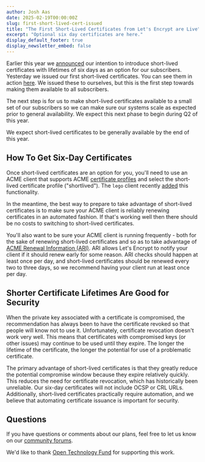 ```yaml
---
author: Josh Aas
date: 2025-02-19T00:00:00Z
slug: first-short-lived-cert-issued
title: "The First Short-Lived Certificates from Let's Encrypt are Live"
excerpt: "Optional six day certificates are here."
display_default_footer: true
display_newsletter_embed: false
---
```


Earlier this year we [announced](https://letsencrypt.org/2025/01/16/6-day-and-ip-certs/)  our intention to introduce short-lived certificates with lifetimes of six days as an option for our subscribers. Yesterday we issued our first short-lived certificates. You can see them in action [here](https://helloworld.letsencrypt.org). We issued these to ourselves, but this is the first step towards making them available to all subscribers.

The next step is for us to make short-lived certificates available to a small set of our subscribers so we can make sure our systems scale as expected prior to general availability. We expect this next phase to begin during Q2 of this year.

We expect short-lived certificates to be generally available by the end of this year.

## How To Get Six-Day Certificates

Once short-lived certificates are an option for you, you'll need to use an ACME client that supports ACME [certificate profiles](https://letsencrypt.org/docs/profiles/) and select the short-lived certificate profile ("shortlived"). The `lego` client recently [added](https://github.com/go-acme/lego/releases/tag/v4.22.0) this functionality.

In the meantime, the best way to prepare to take advantage of short-lived certificates is to make sure your ACME client is reliably renewing certificates in an automated fashion. If that's working well then there should be no costs to switching to short-lived certificates.

You'll also want to be sure your ACME client is running frequently - both for the sake of renewing short-lived certificates and so as to take advantage of [ACME Renewal Information (ARI)](https://letsencrypt.org/2023/03/23/improving-resliiency-and-reliability-with-ari/). ARI allows Let's Encrypt to notify your client if it should renew early for some reason. ARI checks should happen at least once per day, and short-lived certificates should be renewed every two to three days, so we recommend having your client run at least once per day.

## Shorter Certificate Lifetimes Are Good for Security

When the private key associated with a certificate is compromised, the recommendation has always been to have the certificate revoked so that people will know not to use it. Unfortunately, certificate revocation doesn't work very well. This means that certificates with compromised keys (or other issues) may continue to be used until they expire. The longer the lifetime of the certificate, the longer the potential for use of a problematic certificate.

The primary advantage of short-lived certificates is that they greatly reduce the potential compromise window because they expire relatively quickly. This reduces the need for certificate revocation, which has historically been unreliable. Our six-day certificates will not include OCSP or CRL URLs. Additionally, short-lived certificates practically require automation, and we believe that automating certificate issuance is important for security.

## Questions

If you have questions or comments about our plans, feel free to let us know on our [community forums](https://community.letsencrypt.org/).

We'd like to thank [Open Technology Fund](https://www.opentech.fund/) for supporting this work.